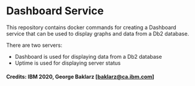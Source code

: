# Dashboard Service
This repository contains docker commands for creating a Dashboard service that can be used to display graphs and data from a Db2 database.

There are two servers:
- Dashboard is used for displaying data from a Db2 database
- Uptime is used for displaying server status

#### Credits: IBM 2020, George Baklarz [baklarz@ca.ibm.com]
